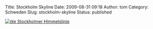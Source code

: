 Title: Stockholm Skyline
Date: 2009-08-31 09:18
Author: tom
Category: Schweden
Slug: stockholm-skyline
Status: published

[![die Stockholmer
Himmelslinie](http://www.fiket.de/pic/gamlastanskyline_s.jpg "Die Stockholmer Himmelslinie")](http://www.fiket.de/pic/gamlastanskyline_l.jpg)

